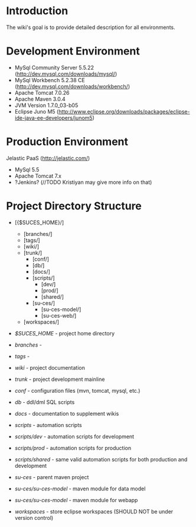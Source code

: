 # Introduction #

The wiki's goal is to provide detailed description for all environments.

# Development Environment #

  * MySql Community Server 5.5.22 (http://dev.mysql.com/downloads/mysql/)
  * MySql Workbench 5.2.38 CE (http://dev.mysql.com/downloads/workbench/)
  * Apache Tomcat 7.0.26
  * Apache Maven 3.0.4
  * JVM Version 1.7.0\_03-b05
  * Eclipse Juno M5 (http://www.eclipse.org/downloads/packages/eclipse-ide-java-ee-developers/junom5)

# Production Environment #
Jelastic PaaS (http://jelastic.com/)

  * MySql 5.5
  * Apache Tomcat 7.x
  * ?Jenkins? (//TODO Kristiyan may give more info on that)

# Project Directory Structure #

  * [{$SUCES\_HOME}/]
    * [branches/]
    * [tags/]
    * [wiki/]
    * [trunk/]
      * [conf/]
      * [db/]
      * [docs/]
      * [scripts/]
        * [dev/]
        * [prod/]
        * [shared/]
      * [su-ces/]
        * [su-ces-model/]
        * [su-ces-web/]
    * [workspaces/]

  * _$SUCES\_HOME_ - project home directory
  * _branches_ -
  * _tags_ -
  * _wiki_ - project documentation
  * _trunk_ - project development mainline
  * _conf_ - configuration files (mvn, tomcat, mysql, etc.)
  * _db_ - ddl/dml SQL scripts
  * _docs_ - documentation to supplement wikis
  * _scripts_ - automation scripts
  * _scripts/dev_ - automation scripts for development
  * _scripts/prod_ - automation scripts for production
  * _scripts/shared_ - same valid automation scripts for both production and development
  * _su-ces_ - parent maven project
  * _su-ces/su-ces-model_ - maven module for data model
  * _su-ces/su-ces-model_ - maven module for webapp
  * _workspaces_ - store eclipse workspaces (SHOULD NOT be under version control)